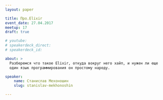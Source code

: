 ```yaml
---
layout: paper

title: Про.Elixir
event_date: 27.04.2017
meetup: 17
draft: true

# youtube: 
# speakerdeck_direct: 
# speakerdeck_id: 

about: >
  Разберемся что такое Elixir, откуда вокруг него хайп, и нужен ли еще 
  один язык программирования он простому народу.

speaker:
    name: Станислав Мехоношин
    slug: stanislav-mekhonoshin

---
```

